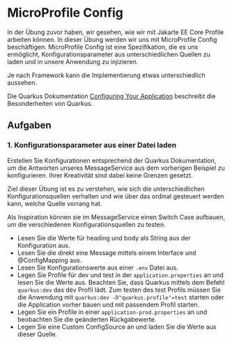 # MicroProfile Config

In der Übung zuvor haben, wir gesehen, wie wir mit Jakarte EE Core Profile arbeiten können. 
In dieser Übung werden wir uns mit MicroProfile Config beschäftigen. MicroProfile Config ist eine Spezifikation, 
die es uns ermöglicht, Konfigurationsparameter aus unterschiedlichen Quellen zu laden und in unsere Anwendung 
zu injizieren.

Je nach Framework kann die Implementierung etwas unterschiedlich aussehen. 

Die Quarkus Dokumentation [Configuring Your Application](https://quarkus.io/guides/config) beschreibt die 
Besonderheiten von Quarkus. 

## Aufgaben

### 1. Konfigurationsparameter aus einer Datei laden

Erstellen Sie Konfigurationen entsprechend der Quarkus Dokumentation, um die Antworten
unseres MessageService aus dem vorherigen Beispiel zu konfigurieren. Ihrer Kreativität 
sind dabei keine Grenzen gesetzt. 

Ziel dieser Übung ist es zu verstehen, wie sich die unterschiedlichen Konfigurationsquellen
verhalten und wie über das ordinal gesteuert werden kann, welche Quelle vorrang hat. 

Als Inspiration können sie im MessageService einen Switch Case aufbauen, um die verschiedenen Konfigurationsquellen zu testen. 

- Lesen Sie die Werte für heading und body als String aus der Konfiguration aus.
- Lesen Sie die direkt eine Message mittels einem Interface und @ConfigMapping aus.
- Lesen Sie Konfigurationswerte aus einer `.env` Datei aus.
- Legen Sie Profile für dev und test in der `application.properties` an und lesen Sie die Werte aus. Beachten Sie, dass Quarkus mittels dem Befehl `quarkus:dev` das dev Profil lädt. Zum testen des test Profils müssen Sie die Anwendung mit `quarkus:dev -D"quarkus.profile"=test` starten oder die Application vorher bauen und mit passendem Profil starten.
- Legen Sie ein Profile in einer `application-prod.properties` an und beobachten Sie die geänderten Rückgabewerte.
- Legen Sie eine Custom ConfigSource an und laden Sie die Werte aus dieser Quelle.